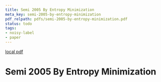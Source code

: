 ```yaml
---
title: Semi 2005 By Entropy Minimization
meta_key: semi-2005-by-entropy-minimization
pdf_relpath: pdfs/semi-2005-by-entropy-minimization.pdf
status: todo
tags:
- noisy-label
- paper
---
```


[local pdf](../../../pdfs/semi-2005-by-entropy-minimization.pdf)

# Semi 2005 By Entropy Minimization
